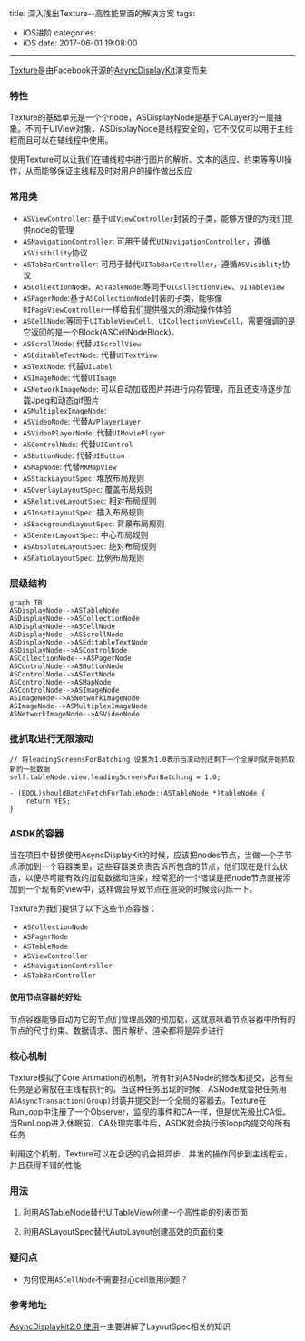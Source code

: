 title: 深入浅出Texture--高性能界面的解决方案
tags:
  - iOS进阶
categories:
  - iOS
date: 2017-06-01 19:08:00
---

[Texture](https://github.com/texturegroup/texture/)是由Facebook开源的[AsyncDisplayKit](https://github.com/facebookarchive/AsyncDisplayKit)演变而来

### 特性
Texture的基础单元是一个个node，ASDisplayNode是基于CALayer的一层抽象。不同于UIView对象，ASDisplayNode是线程安全的，它不仅仅可以用于主线程而且可以在辅线程中使用。

使用Texture可以让我们在辅线程中进行图片的解析、文本的适应、约束等等UI操作，从而能够保证主线程及时对用户的操作做出反应

### 常用类
- `ASViewController`: 基于`UIViewController`封装的子类，能够方便的为我们提供node的管理
- `ASNavigationController`: 可用于替代`UINavigationController`，遵循`ASVisibility`协议
- `ASTabBarController`: 可用于替代`UITabBarController`，遵循`ASVisiblity`协议
- `ASCollectionNode`、`ASTableNode`:等同于`UICollectionView`、`UITableView`
- `ASPagerNode`:基于`ASCollectionNode`封装的子类，能够像`UIPageViewController`一样给我们提供强大的滑动操作体验
- `ASCellNode`:等同于`UITableViewCell`、`UICollectionViewCell`，需要强调的是它返回的是一个Block(ASCellNodeBlock)。
- `ASScrollNode`: 代替`UIScrollView`
- `ASEditableTextNode`: 代替`UITextView`
- `ASTextNode`: 代替`UILabel`
- `ASImageNode`: 代替`UIImage`
- `ASNetworkImageNode`: 可以自动加载图片并进行内存管理，而且还支持逐步加载Jpeg和动态gif图片
- `ASMultiplexImageNode`:
- `ASVideoNode`: 代替`AVPlayerLayer`
- `ASVideoPlayerNode`: 代替`UIMoviePlayer`
- `ASControlNode`: 代替`UIControl`
- `ASButtonNode`: 代替`UIButton`
- `ASMapNode`: 代替`MKMapView`
- `ASStackLayoutSpec`: 堆放布局规则
- `ASOverlayLayoutSpec`: 覆盖布局规则
- `ASRelativeLayoutSpec`: 相对布局规则
- `ASInsetLayoutSpec`: 插入布局规则
- `ASBackgroundLayoutSpec`: 背景布局规则
- `ASCenterLayoutSpec`: 中心布局规则
- `ASAbsoluteLayoutSpec`: 绝对布局规则
- `ASRatioLayoutSpec`: 比例布局规则


### 层级结构

```
graph TB
ASDisplayNode-->ASTableNode
ASDisplayNode-->ASCollectionNode
ASDisplayNode-->ASCellNode
ASDisplayNode-->ASScrollNode
ASDisplayNode-->ASEditableTextNode
ASDisplayNode-->ASControlNode
ASCollectionNode-->ASPagerNode
ASControlNode-->ASButtonNode
ASControlNode-->ASTextNode
ASControlNode-->ASMapNode
ASControlNode-->ASImageNode
ASImageNode-->ASNetworkImageNode
ASImageNode-->ASMultiplexImageNode
ASNetworkImageNode-->ASVideoNode
```

### 批抓取进行无限滚动

```
// 将leadingScreensForBatching 设置为1.0表示当滚动到还剩下一个全屏时就开始抓取新的一批数据
self.tableNode.view.leadingScreensForBatching = 1.0; 
```

```
- (BOOL)shouldBatchFetchForTableNode:(ASTableNode *)tableNode {
    return YES;
}
```

### ASDK的容器

当在项目中替换使用AsyncDisplayKit的时候，应该把nodes节点，当做一个子节点添加到一个容器类里，这些容器类负责告诉所包含的节点，他们现在是什么状态，以便尽可能有效的加载数据和渲染，经常犯的一个错误是把node节点直接添加到一个现有的view中，这样做会导致节点在渲染的时候会闪烁一下。

Texture为我们提供了以下这些节点容器：
- `ASCollectionNode`
- `ASPagerNode`
- `ASTableNode`
- `ASViewController`
- `ASNavigationController`
- `ASTabBarController`

#### 使用节点容器的好处
节点容器能够自动为它的节点们管理高效的预加载，这就意味着节点容器中所有的节点的尺寸约束、数据请求、图片解析、渲染都将是异步进行

### 核心机制

Texture模拟了Core Animation的机制，所有针对ASNode的修改和提交，总有些任务是必需放在主线程执行的，当这种任务出现的时候，ASNode就会把任务用`ASAsyncTransaction(Group)`封装并提交到一个全局的容器去。Texture在RunLoop中注册了一个Observer，监视的事件和CA一样，但是优先级比CA低。当RunLoop进入休眠前，CA处理完事件后，ASDK就会执行该loop内提交的所有任务

利用这个机制，Texture可以在合适的机会把异步、并发的操作同步到主线程去，并且获得不错的性能

### 用法

1. 利用ASTableNode替代UITableView创建一个高性能的列表页面

2. 利用ASLayoutSpec替代AutoLayout创建高效的页面约束


### 疑问点
- 为何使用`ASCellNode`不需要担心cell重用问题？

### 参考地址

[AsyncDisplaykit2.0 使用](http://www.bijishequ.com/detail/227995?p=)--主要讲解了LayoutSpec相关的知识


